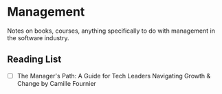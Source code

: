 # Management

Notes on books, courses, anything specifically to do with management in the software industry.

## Reading List

- [ ] The Manager's Path: A Guide for Tech Leaders Navigating Growth & Change by Camille Fournier

